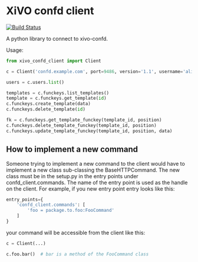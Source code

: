 XiVO confd client
=================
[![Build Status](https://travis-ci.org/xivo-pbx/xivo-confd-client.svg?branch=master)](https://travis-ci.org/xivo-pbx/xivo-confd-client)

A python library to connect to xivo-confd.

Usage:

```python
from xivo_confd_client import Client

c = Client('confd.example.com', port=9486, version='1.1', username='alice', password='s3cre7', timeout=3)

users = c.users.list()

templates = c.funckeys.list_templates()
template = c.funckeys.get_template(id)
c.funckeys.create_template(data)
c.funckeys.delete_template(id)

fk = c.funckeys.get_template_funckey(template_id, position)
c.funckeys.delete_template_funckey(template_id, position)
c.funckeys.update_template_funckey(template_id, position, data)
```


## How to implement a new command

Someone trying to implement a new command to the client would have to implement
a new class sub-classing the BaseHTTPCommand. The new class must be in the
setup.py in the entry points under confd_client.commands. The name of the entry
point is used as the handle on the client. For example, if you new entry point
entry looks like this:

```python
entry_points={
    'confd_client.commands': [
        'foo = package.to.foo:FooCommand'
    ]
}
```

your command will be accessible from the client like this:

```python
c = Client(...)

c.foo.bar()  # bar is a method of the FooCommand class
```
